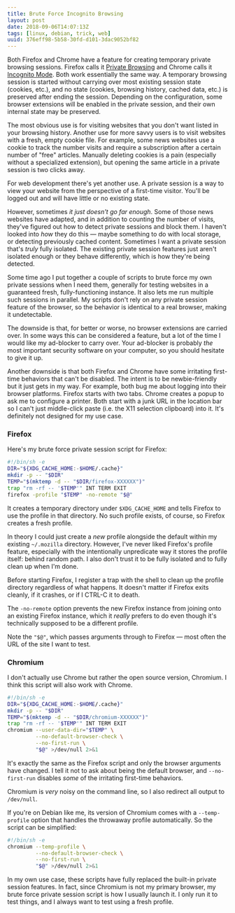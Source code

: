 ```yaml
---
title: Brute Force Incognito Browsing
layout: post
date: 2018-09-06T14:07:13Z
tags: [linux, debian, trick, web]
uuid: 376eff98-5b58-30fd-d101-3dac9052bf82
---
```


Both Firefox and Chrome have a feature for creating temporary private
browsing sessions. Firefox calls it [Private Browsing][pb] and Chrome
calls it [Incognito Mode][in]. Both work essentially the same way. A
temporary browsing session is started without carrying over most
existing session state (cookies, etc.), and no state (cookies,
browsing history, cached data, etc.) is preserved after ending the
session. Depending on the configuration, some browser extensions will
be enabled in the private session, and their own internal state may be
preserved.

The most obvious use is for visiting websites that you don't want
listed in your browsing history. Another use for more savvy users is
to visit websites with a fresh, empty cookie file. For example, some
news websites use a cookie to track the number visits and require a
subscription after a certain number of "free" articles. Manually
deleting cookies is a pain (especially without a specialized
extension), but opening the same article in a private session is two
clicks away.

For web development there's yet another use. A private session is a way
to view your website from the perspective of a first-time visitor.
You'll be logged out and will have little or no existing state.

However, sometimes *it just doesn't go far enough*. Some of those news
websites have adapted, and in addition to counting the number of visits,
they've figured out how to detect private sessions and block them. I
haven't looked into *how* they do this — maybe something to do with
local storage, or detecting previously cached content. Sometimes I want
a private session that's *truly* fully isolated. The existing private
session features just aren't isolated enough or they behave differently,
which is how they're being detected.

Some time ago I put together a couple of scripts to brute force my own
private sessions when I need them, generally for testing websites in a
guaranteed fresh, fully-functioning instance. It also lets me run
multiple such sessions in parallel. My scripts don't rely on any
private session feature of the browser, so the behavior is identical
to a real browser, making it undetectable.

The downside is that, for better or worse, no browser extensions are
carried over. In some ways this can be considered a feature, but a lot
of the time I would like my ad-blocker to carry over. Your ad-blocker is
probably *the* most important security software on your computer, so you
should hesitate to give it up.

Another downside is that both Firefox and Chrome have some irritating
first-time behaviors that can't be disabled. The intent is to be
newbie-friendly but it just gets in my way. For example, both bug me
about logging into their browser platforms. Firefox starts with two
tabs. Chrome creates a popup to ask me to configure a printer. Both
start with a junk URL in the location bar so I can't just middle-click
paste (i.e. the X11 selection clipboard) into it. It's definitely not
designed for my use case.

### Firefox

Here's my brute force private session script for Firefox:

```sh
#!/bin/sh -e
DIR="${XDG_CACHE_HOME:-$HOME/.cache}"
mkdir -p -- "$DIR"
TEMP="$(mktemp -d -- "$DIR/firefox-XXXXXX")"
trap "rm -rf -- '$TEMP'" INT TERM EXIT
firefox -profile "$TEMP" -no-remote "$@"
```

It creates a temporary directory under `$XDG_CACHE_HOME` and tells
Firefox to use the profile in that directory. No such profile exists,
of course, so Firefox creates a fresh profile.

In theory I could just create a *new* profile alongside the default
within my existing `~/.mozilla` directory. However, I've never liked
Firefox's profile feature, especially with the intentionally
unpredicate way it stores the profile itself: behind random path. I
also don't trust it to be fully isolated and to fully clean up when
I'm done.

Before starting Firefox, I register a trap with the shell to clean up
the profile directory regardless of what happens. It doesn't matter if
Firefox exits cleanly, if it crashes, or if I CTRL-C it to death.

The `-no-remote` option prevents the new Firefox instance from joining
onto an existing Firefox instance, which it *really* prefers to do even
though it's technically supposed to be a different profile.

Note the `"$@"`, which passes arguments through to Firefox — most often
the URL of the site I want to test.

### Chromium

I don't actually use Chrome but rather the open source version,
Chromium. I think this script will also work with Chrome.

```sh
#!/bin/sh -e
DIR="${XDG_CACHE_HOME:-$HOME/.cache}"
mkdir -p -- "$DIR"
TEMP="$(mktemp -d -- "$DIR/chromium-XXXXXX")"
trap "rm -rf -- '$TEMP'" INT TERM EXIT
chromium --user-data-dir="$TEMP" \
         --no-default-browser-check \
         --no-first-run \
         "$@" >/dev/null 2>&1
```

It's exactly the same as the Firefox script and only the browser
arguments have changed. I tell it not to ask about being the default
browser, and `--no-first-run` disables *some* of the irritating
first-time behaviors.

Chromium is *very* noisy on the command line, so I also redirect all
output to `/dev/null`.

If you're on Debian like me, its version of Chromium comes with a
`--temp-profile` option that handles the throwaway profile
automatically. So the script can be simplified:

```sh
#!/bin/sh -e
chromium --temp-profile \
         --no-default-browser-check \
         --no-first-run \
         "$@" >/dev/null 2>&1
```

In my own use case, these scripts have fully replaced the built-in
private session features. In fact, since Chromium is not my primary
browser, my brute force private session script is how I usually launch
it. I only run it to test things, and I always want to test using a
fresh profile.


[in]: https://support.google.com/chrome/answer/95464
[pb]: https://support.mozilla.org/en-US/kb/private-browsing-use-firefox-without-history
